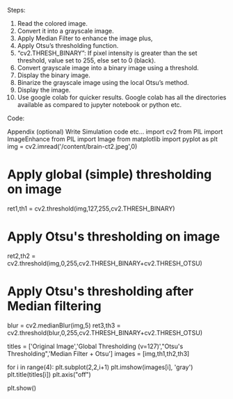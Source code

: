 Steps: 
1.	Read the colored image. 
2.	Convert it into a grayscale image. 
3.	Apply Median Filter to enhance the image plus,
4.	Apply Otsu’s thresholding function.
5.	“cv2.THRESH_BINARY”: If pixel intensity is greater than the set threshold, value set to 255, else set to 0 (black).
6.	Convert grayscale image into a binary image using a threshold. 
7.	Display the binary image. 
8.	Binarize the grayscale image using the local Otsu’s method. 
9.	Display the image.
10. Use google colab for quicker results. Google colab has all the directories available as compared to jupyter notebook or python etc.


Code:

Appendix (optional)
Write Simulation code etc…
import cv2
from PIL import ImageEnhance
from PIL import Image
from matplotlib import pyplot as plt
img = cv2.imread('/content/brain-ct2.jpeg',0)

# Apply global (simple) thresholding on image
ret1,th1 = cv2.threshold(img,127,255,cv2.THRESH_BINARY)

# Apply Otsu's thresholding on image
ret2,th2 = cv2.threshold(img,0,255,cv2.THRESH_BINARY+cv2.THRESH_OTSU)

# Apply Otsu's thresholding after Median filtering
blur = cv2.medianBlur(img,5)
ret3,th3 = cv2.threshold(blur,0,255,cv2.THRESH_BINARY+cv2.THRESH_OTSU)

titles = ['Original Image','Global Thresholding (v=127)',"Otsu's Thresholding",'Median Filter + Otsu']
images = [img,th1,th2,th3]

for i in range(4):
   plt.subplot(2,2,i+1)
   plt.imshow(images[i], 'gray')
   plt.title(titles[i])
   plt.axis("off")

plt.show()
